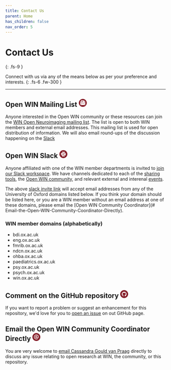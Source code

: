 ```yaml
---
title: Contact Us
parent: Home
has_children: false
nav_order: 5
---
```


# Contact Us
{: .fs-9 }

Connect with us via any of the means below as per your preference and interests.
{: .fs-6 .fw-300 }

---



## Open WIN Mailing List ![mail-list](img/icon-maillist.png)

Anyone interested in the Open WIN community or these resources can join the [WIN Open Neuroimaging mailing list](https://mail.fmrib.ox.ac.uk/mailman/listinfo/win-open-imaging). The list is open to both WIN members and external email addresses. This mailing list is used for open distribution of information. We will also email round-ups of the discussion happening on the [Slack](#Open-WIN-Slack)

## Open WIN Slack ![slack](img/icon-slack.png)

Anyone affiliated with one of the WIN member departments is invited to [join our Slack workspace](https://join.slack.com/t/openwin/signup). We have channels dedicated to each of the [sharing tools](tools.md), the [Open WIN community](community.md), and relevant external and interenal [events](events.md).

The above [slack invite link](https://join.slack.com/t/openwin/signup) will accept email addresses from any of the University of Oxford domains listed below. If you think your domain should be listed here, or you are a WIN member without an email address at one of these domains, please email the [Open WIN Community Coordinator](# Email-the-Open-WIN-Community-Coordinator-Directly).

### WIN member domains (alphabetically)
- bdi.ox.ac.uk
- eng.ox.ac.uk
- fmrib.ox.ac.uk
- ndcn.ox.ac.uk
- ohba.ox.ac.uk
- paediatrics.ox.ac.uk
- psy.ox.ac.uk
- psych.ox.ac.uk
- win.ox.ac.uk

## Comment on the GitHub repository ![github](img/icon-github.png)

If you want to report a problem or suggest an enhancement for this repository, we'd love for you to [open an issue](https://github.com/cassgvp/WIN-Open-Neuroimaging-Community/issues) on out GitHub page.

## Email the Open WIN Community Coordinator Directly ![mailto](img/icon-at.png)

You are very welcome to [email Cassandra Gould van Praag](mailto:cassandra.gouldvanpraag@psych.ox.ac.uk) directly to discuss any issue relating to open research at WIN, the community, or this repository.
